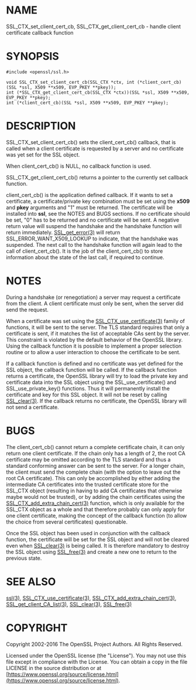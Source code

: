 # NAME

SSL\_CTX\_set\_client\_cert\_cb, SSL\_CTX\_get\_client\_cert\_cb - handle client certificate callback function

# SYNOPSIS

    #include <openssl/ssl.h>

    void SSL_CTX_set_client_cert_cb(SSL_CTX *ctx, int (*client_cert_cb)(SSL *ssl, X509 **x509, EVP_PKEY **pkey));
    int (*SSL_CTX_get_client_cert_cb(SSL_CTX *ctx))(SSL *ssl, X509 **x509, EVP_PKEY **pkey);
    int (*client_cert_cb)(SSL *ssl, X509 **x509, EVP_PKEY **pkey);

# DESCRIPTION

SSL\_CTX\_set\_client\_cert\_cb() sets the client\_cert\_cb() callback, that is
called when a client certificate is requested by a server and no certificate
was yet set for the SSL object.

When client\_cert\_cb() is NULL, no callback function is used.

SSL\_CTX\_get\_client\_cert\_cb() returns a pointer to the currently set callback
function.

client\_cert\_cb() is the application defined callback. If it wants to
set a certificate, a certificate/private key combination must be set
using the **x509** and **pkey** arguments and "1" must be returned. The
certificate will be installed into **ssl**, see the NOTES and BUGS sections.
If no certificate should be set, "0" has to be returned and no certificate
will be sent. A negative return value will suspend the handshake and the
handshake function will return immediately. [SSL\_get\_error(3)](http://man.he.net/man3/SSL_get_error)
will return SSL\_ERROR\_WANT\_X509\_LOOKUP to indicate, that the handshake was
suspended. The next call to the handshake function will again lead to the call
of client\_cert\_cb(). It is the job of the client\_cert\_cb() to store information
about the state of the last call, if required to continue.

# NOTES

During a handshake (or renegotiation) a server may request a certificate
from the client. A client certificate must only be sent, when the server
did send the request.

When a certificate was set using the
[SSL\_CTX\_use\_certificate(3)](http://man.he.net/man3/SSL_CTX_use_certificate) family of functions,
it will be sent to the server. The TLS standard requires that only a
certificate is sent, if it matches the list of acceptable CAs sent by the
server. This constraint is violated by the default behavior of the OpenSSL
library. Using the callback function it is possible to implement a proper
selection routine or to allow a user interaction to choose the certificate to
be sent.

If a callback function is defined and no certificate was yet defined for the
SSL object, the callback function will be called.
If the callback function returns a certificate, the OpenSSL library
will try to load the private key and certificate data into the SSL
object using the SSL\_use\_certificate() and SSL\_use\_private\_key() functions.
Thus it will permanently install the certificate and key for this SSL
object. It will not be reset by calling [SSL\_clear(3)](http://man.he.net/man3/SSL_clear).
If the callback returns no certificate, the OpenSSL library will not send
a certificate.

# BUGS

The client\_cert\_cb() cannot return a complete certificate chain, it can
only return one client certificate. If the chain only has a length of 2,
the root CA certificate may be omitted according to the TLS standard and
thus a standard conforming answer can be sent to the server. For a
longer chain, the client must send the complete chain (with the option
to leave out the root CA certificate). This can only be accomplished by
either adding the intermediate CA certificates into the trusted
certificate store for the SSL\_CTX object (resulting in having to add
CA certificates that otherwise maybe would not be trusted), or by adding
the chain certificates using the
[SSL\_CTX\_add\_extra\_chain\_cert(3)](http://man.he.net/man3/SSL_CTX_add_extra_chain_cert)
function, which is only available for the SSL\_CTX object as a whole and that
therefore probably can only apply for one client certificate, making
the concept of the callback function (to allow the choice from several
certificates) questionable.

Once the SSL object has been used in conjunction with the callback function,
the certificate will be set for the SSL object and will not be cleared
even when [SSL\_clear(3)](http://man.he.net/man3/SSL_clear) is being called. It is therefore
mandatory to destroy the SSL object using [SSL\_free(3)](http://man.he.net/man3/SSL_free)
and create a new one to return to the previous state.

# SEE ALSO

[ssl(3)](http://man.he.net/man3/ssl), [SSL\_CTX\_use\_certificate(3)](http://man.he.net/man3/SSL_CTX_use_certificate),
[SSL\_CTX\_add\_extra\_chain\_cert(3)](http://man.he.net/man3/SSL_CTX_add_extra_chain_cert),
[SSL\_get\_client\_CA\_list(3)](http://man.he.net/man3/SSL_get_client_CA_list),
[SSL\_clear(3)](http://man.he.net/man3/SSL_clear), [SSL\_free(3)](http://man.he.net/man3/SSL_free)

# COPYRIGHT

Copyright 2002-2016 The OpenSSL Project Authors. All Rights Reserved.

Licensed under the OpenSSL license (the "License").  You may not use
this file except in compliance with the License.  You can obtain a copy
in the file LICENSE in the source distribution or at
[https://www.openssl.org/source/license.html](https://www.openssl.org/source/license.html).

